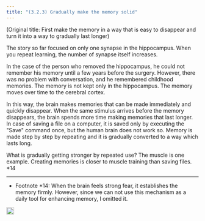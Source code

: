 ```yaml
---
title: "(3.2.3) Gradually make the memory solid"
---
```


(Original title: First make the memory in a way that is easy to disappear and turn it into a way to gradually last longer)

The story so far focused on only one synapse in the hippocampus. When you repeat learning, the number of synapse itself increases.

In the case of the person who removed the hippocampus, he could not remember his memory until a few years before the surgery. However, there was no problem with conversation, and he remembered childhood memories. The memory is not kept only in the hippocampus. The memory moves over time to the cerebral cortex.

In this way, the brain makes memories that can be made immediately and quickly disappear. When the same stimulus arrives before the memory disappears, the brain spends more time making memories that last longer. In case of saving a file on a computer, it is saved only by executing the "Save" command once, but the human brain does not work so. Memory is made step by step by repeating and it is gradually converted to a way which lasts long.

What is gradually getting stronger by repeated use? The muscle is one example. Creating memories is closer to muscle training than saving files. *14

---

- Footnote *14: When the brain feels strong fear, it establishes the memory firmly. However, since we can not use this mechanism as a daily tool for enhancing memory, I omitted it.


<img src='https://scrapbox.io/api/pages/nishio-en/en/icon' alt='en.icon' height="19.5"/>